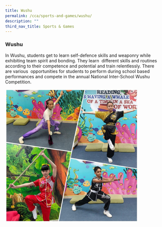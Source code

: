 ```yaml
---
title: Wushu
permalink: /cca/sports-and-games/wushu/
description: ""
third_nav_title: Sports & Games
---
```

### **Wushu**
In Wushu, students get to learn self-defence skills and weaponry while exhibiting team spirit and bonding. They learn  different skills and routines according to their competence and potential and train relentlessly. There are various  opportunities for students to perform during school based performances and compete in the annual National Inter-School Wushu Competition.

<img src="/images/wushu.jpg" style="width:85%">